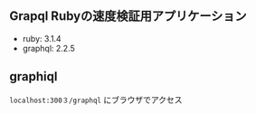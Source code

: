 Grapql Rubyの速度検証用アプリケーション
---

- ruby: 3.1.4
- graphql: 2.2.5


## graphiql

`localhost:300３/graphql` にブラウザでアクセス
